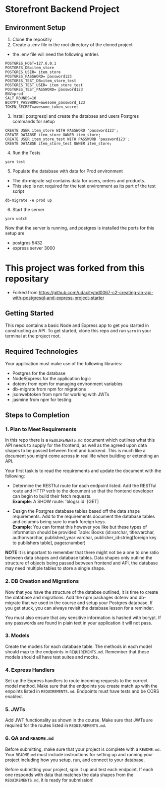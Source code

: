 # Storefront Backend Project

## Environment Setup

1. Clone the repositry
2. Create a .env file in the root directory of the cloned project

- the .env file will need the following entries

```
POSTGRES_HOST=127.0.0.1
POSTGRES_DB=item_store
POSTGRES_USER= item_store
POSTGRES_PASSWORD= password123
POSTGRES_TEST_DB=item_store_test
POSTGRES_TEST_USER= item_store_test
POSTGRES_TEST_PASSWORD= password123
ENV=prod
SALT_ROUNDS=10
BCRYPT_PASSWORD=awesome_password_123
TOKEN_SECRET=awesome_token_secret
```

3. Install postgresql and create the databses and users
   Postgres commands for setup

```
CREATE USER item_store WITH PASSWORD 'password123';
CREATE DATABSE item_store OWNER item_store;
CREATE USER item_store_test WITH PASSWORD 'password123';
CREATE DATABSE item_store_test OWNER item_store;
```

4. Run the Tests

```
yarn test
```

5. Populate the database with data for Prod environment

- The db-migrate sql contains data for users, orders and products.
- This step is not required for the test environment as its part of the test script

```
db-migrate -e prod up
```

6. Start the server

```
yarn watch
```

Now that the server is running, and postgres is installed the ports for this setup are

- postgres 5432
- express server 3000

# This project was forked from this repositary

- Forked from https://github.com/udacity/nd0067-c2-creating-an-api-with-postgresql-and-express-project-starter

## Getting Started

This repo contains a basic Node and Express app to get you started in constructing an API. To get started, clone this repo and run `yarn` in your terminal at the project root.

## Required Technologies

Your application must make use of the following libraries:

- Postgres for the database
- Node/Express for the application logic
- dotenv from npm for managing environment variables
- db-migrate from npm for migrations
- jsonwebtoken from npm for working with JWTs
- jasmine from npm for testing

## Steps to Completion

### 1. Plan to Meet Requirements

In this repo there is a `REQUIREMENTS.md` document which outlines what this API needs to supply for the frontend, as well as the agreed upon data shapes to be passed between front and backend. This is much like a document you might come across in real life when building or extending an API.

Your first task is to read the requirements and update the document with the following:

- Determine the RESTful route for each endpoint listed. Add the RESTful route and HTTP verb to the document so that the frontend developer can begin to build their fetch requests.  
  **Example**: A SHOW route: 'blogs/:id' [GET]

- Design the Postgres database tables based off the data shape requirements. Add to the requirements document the database tables and columns being sure to mark foreign keys.  
  **Example**: You can format this however you like but these types of information should be provided
  Table: Books (id:varchar, title:varchar, author:varchar, published_year:varchar, publisher_id:string[foreign key to publishers table], pages:number)

**NOTE** It is important to remember that there might not be a one to one ratio between data shapes and database tables. Data shapes only outline the structure of objects being passed between frontend and API, the database may need multiple tables to store a single shape.

### 2. DB Creation and Migrations

Now that you have the structure of the databse outlined, it is time to create the database and migrations. Add the npm packages dotenv and db-migrate that we used in the course and setup your Postgres database. If you get stuck, you can always revisit the database lesson for a reminder.

You must also ensure that any sensitive information is hashed with bcrypt. If any passwords are found in plain text in your application it will not pass.

### 3. Models

Create the models for each database table. The methods in each model should map to the endpoints in `REQUIREMENTS.md`. Remember that these models should all have test suites and mocks.

### 4. Express Handlers

Set up the Express handlers to route incoming requests to the correct model method. Make sure that the endpoints you create match up with the enpoints listed in `REQUIREMENTS.md`. Endpoints must have tests and be CORS enabled.

### 5. JWTs

Add JWT functionality as shown in the course. Make sure that JWTs are required for the routes listed in `REQUIUREMENTS.md`.

### 6. QA and `README.md`

Before submitting, make sure that your project is complete with a `README.md`. Your `README.md` must include instructions for setting up and running your project including how you setup, run, and connect to your database.

Before submitting your project, spin it up and test each endpoint. If each one responds with data that matches the data shapes from the `REQUIREMENTS.md`, it is ready for submission!
